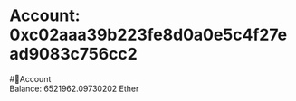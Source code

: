 
Account: 0xc02aaa39b223fe8d0a0e5c4f27ead9083c756cc2
===================================================
  
#📜Account  
Balance: 6521962.09730202 Ether